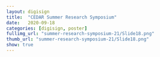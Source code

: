```yaml
---
layout: digisign
title:  "CEDAR Summer Research Symposium"
date:   2020-09-18
categories: [digisign, poster]
fullimg_url: "summer-research-symposium-21/Slide18.png"
thumb_url: "summer-research-symposium-21/Slide18.png"
show: true
---
```

